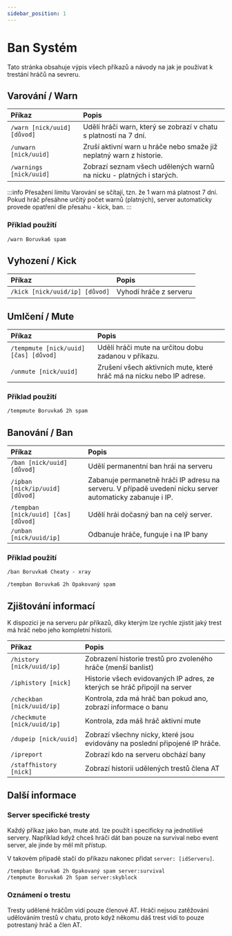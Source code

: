 ```yaml
---
sidebar_position: 1
---
```


# Ban Systém
Tato stránka obsahuje výpis všech příkazů a návody na jak je používat k trestání hráčů na sevreru.

## Varování / Warn
| Příkaz | Popis |
| :---- | :----- |
| `/warn [nick/uuid] [důvod]` | Udělí hráči warn, který se zobrazí v chatu s platností na 7 dní. |
| `/unwarn [nick/uuid]` | Zruší aktivní warn u hráče nebo smaže již neplatný warn z historie. |
| `/warnings [nick/uuid]` | Zobrazí seznam všech udělených warnů na nicku - platných i starých. |

:::info Přesažení limitu
Varování se sčítají, tzn. že 1 warn má platnost 7 dní. Pokud hráč přesáhne určitý počet warnů (platných), server automaticky provede opatření dle přesahu - kick, ban.
:::

### Příklad použití
```md title="Klasické varování"
/warn Boruvka6 spam
```

## Vyhození / Kick
| Příkaz | Popis |
| :---- | :----- |
| `/kick [nick/uuid/ip] [důvod]` | Vyhodí hráče z serveru |

## Umlčení / Mute
| Příkaz | Popis |
| :---- | :----- |
| `/tempmute [nick/uuid] [čas] [důvod]` | Udělí hráči mute na určitou dobu zadanou v příkazu. |
| `/unmute [nick/uuid]` | Zrušení všech aktivních mute, které hráč má na nicku nebo IP adrese. |

### Příklad použití
```md title="Umlčení na 2 hodiny"
/tempmute Boruvka6 2h spam
```

## Banování / Ban
| Příkaz | Popis |
| :---- | :----- |
| `/ban [nick/uuid] [důvod]` | Udělí permanentní ban hrái na serveru |
| `/ipban [nick/ip/uuid] [důvod]` | Zabanuje permanetně hráči IP adresu na serveru. V případě uvedení nicku server automaticky zabanuje i IP. |
| `/tempban [nick/uuid] [čas] [důvod]` | Udělí hrái dočasný ban na celý server. |
| `/unban [nick/uuid/ip]` | Odbanuje hráče, funguje i na IP bany |

### Příklad použití
```md title="Permanentní ban s důvodem"
/ban Boruvka6 Cheaty - xray
```

```md title="Dočasný ban na celý server"
/tempban Boruvka6 2h Opakovaný spam
```

## Zjištování informací
K dispozici je na serveru pár příkazů, díky kterým lze rychle zjistit jaký trest má hráč nebo jeho kompletní historii.

| Příkaz | Popis |
| :---- | :----- |
| `/history [nick/uuid/ip]` | Zobrazení historie trestů pro zvoleného hráče (menší banlist) |
| `/iphistory [nick]` | Historie všech evidovaných IP adres, ze kterých se hráč připojil na server |
| `/checkban [nick/uuid/ip]` | Kontrola, zda má hráč ban pokud ano, zobrazí informace o banu |
| `/checkmute [nick/uuid/ip]` | Kontrola, zda máš hráč aktivní mute |
| `/dupeip [nick/uuid]` | Zobrazí všechny nicky, které jsou evidovány na poslední připojené IP hráče. |
| `/ipreport` | Zobrazí kdo na serveru obchází bany |
| `/staffhistory [nick]` | Zobrazí historii udělených trestů člena AT |

## Další informace
### Server specifické tresty
Každý příkaz jako ban, mute atd. lze použít i specificky na jednotilivé servery. Například když chceš hráči dát ban pouze na survival nebo event server, ale jinde by měl mít přístup.

V takovém případě stačí do příkazu nakonec přidat `server: [idServeru]`. 

```md
/tempban Boruvka6 2h Opakovaný spam server:survival
/tempmute Boruvka6 2h Spam server:skyblock
```

### Oznámení o trestu
Tresty udělené hráčům vidí pouze členové AT. Hráči nejsou zatěžováni udělováním trestů v chatu, proto když někomu dáš trest vidí to pouze potrestaný hráč a člen AT.
